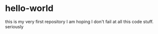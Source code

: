 # hello-world
this is my very first repository
I am hoping I don't fail at all this code stuff.
seriously
